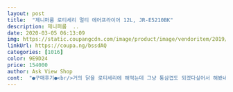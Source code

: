 ```yaml
---
layout: post 
title:  "제니퍼룸 로티세리 멀티 에어프라이어 12L, JR-E5210BK" 
description: 제니퍼룸  ..
date: 2020-03-05 06:13:09 
img: https://static.coupangcdn.com/image/product/image/vendoritem/2019/08/28/4801027709/8dbfb0b0-7ebc-4ebe-a2ee-6615d6f469f5.jpg 
linkUrl: https://coupa.ng/bssdAQ 
categories: [1016] 
color: 9E9D24 
price: 154000 
author: Ask View Shop 
cont:  "●구매후기●<br/>거의 닭을 로티세리에 해먹는데 그냥 통삼겹도 되겠다싶어서 해봤네요<br/>고등어구이 했고 냉동식품 한번 마지막은 목살 구웠어요<br/>공간도 생각보다 많이 차지 안하고 모양도 이뻐서 만족해요^^ 다음번엔 꼭 로티세리 도전해야겠어요 ㅎㅎ<br/>구성품이 더 필요하면 따로 사야해서 고민을 했는데 기존구성품으로 충분히 쓸 구 있을거 같아요<br/>그냥 집게로 하나씩 꺼내면서 접시 받쳐주었어요<br/>그래도 에어프라이어 돌리고 딴일 할 수 있어서 정말 좋고<br/>근데 제가 살 때보다 또 ㅋㅋㅋㅋ 가격이 떨어졌네요.<br/> 자꾸 이러지 말아요.<br/>.<br/><br/>냄새는 저는 모르겠는데 신랑은 비린냄새에 워낙 예민해서 고등어구이하니까 비린내 난다고 하더라구여 ㅠ<br/>너무 좋을거 같아요<br/>다시 빼서 끼어넣어서 하니 이제서야 돌아가더라구요~~;; ㅎ<br/>목살 돌리니까 기름이 진짜 많이 나오긴 해요 망을 꺼낼때 기름이 뚜껑으로 떨어지는건 쫌 거슬리긴 하더라구여 ㅜ<br/>목살은 윗면이 조금 바삭하게 됐는데 열선에서 너무 가깝게 돌렸나봐요 다음번에는 한칸 내려서 해야겠어요<br/>무튼.<br/>.<br/> 사자마자 만두와 삼겹살을 구워보았습니다.<br/><br/>반품할생각에 철렁내려앉았었는데 다행입니다<br/>받아서 바로 공회전 시키고 다음날 3번이나 돌렸어요 ㅎㅎ<br/>배송하나는 기가막히게오네요 새벽 5시에도착되어있구 빠르긴합니다 쿠팡맨들수고가많아요 ... <br/><br/>부록으로 이제품에 요리 방법들이나온책이 있다면<br/>사이즈가 크다는 얘기도 있었는데 생각보다는 적당한 느낌이었어요<br/>삼겹살모드에 로티세리 누르면 220 에 10 분뜨는데 저는180 에 20 분 두차례 했더니 타지않고 익었습니다<br/>소음은 주방후드보다 작은거 같고 크게 신경쓰일 정도는 아니더라구여<br/>솔직한평가 ~박스포장불량과 양쪽 옆구리에 눌림?찍힘?같은게 있어서 2차례 반품 하고 받았지만... <br/>ㅠ 계속 같은상태로 오기에 그냥 포기하구 사용했어요ㅠ<br/>여러모로 활용할생각에 기대가많이 됩니다~^^<br/>여러추천받고 구매했는데<br/>오븐기살까 하다 요즘 대세 .<br/> 가격저렴히 활용도높은 용량큰아이로<br/>오븐형 에어프라이어 사려고 몇날몇일 후기 찾아보고 제니퍼룸에어라이어로 결정했어요<br/>오일에소금 후추 바질 이렇게 잔뜩 뿌려서<br/>올 스텐은 아니지만, 뭐.<br/>.<br/> 전자식으로 표기되는 디자인도 괜찮고요~~ ㅎㅎ<br/>요리를(?) 하는데에 제약이 많아서 큰맘 먹고 제품을 검색하던 차에 오븐형으로 결정하고<br/>저는 매우 만족스러웠고요.<br/> 이에 추가해서 고구마랑, 닭가슴살도 구워 먹어봤는데 맛있게 잘 되는 것 같습니다.<br/><br/>정말 고민을 많이 하고 샀어요.<br/> 원래 쓰던 에어프라이어는 바스켓 형태에 2리터대 용량 제품이어서<br/>처음사용이라 어리버리 했네요 ㅎㅎ<br/>처음에 안돌아가는채로 20분돌렸는데 불량인가 싶엇었죠 .<br/>.<br/><br/>첫 사용으로 통삼겹사용 했어요~<br/>후기 등등을 참고하여 결국 믿음 가는 배송... <br/>이 가능한 쿠팡에서 주문했어요.<br/><br/>거의 닭을 로티세리에 해먹는데 그냥 통삼겹도 되겠다싶어서 해봤네요<br/>고등어구이 했고 냉동식품 한번 마지막은 목살 구웠어요<br/>공간도 생각보다 많이 차지 안하고 모양도 이뻐서 만족해요^^ 다음번엔 꼭 로티세리 도전해야겠어요 ㅎㅎ<br/>구성품이 더 필요하면 따로 사야해서 고민을 했는데 기존구성품으로 충분히 쓸 구 있을거 같아요<br/>그냥 집게로 하나씩 꺼내면서 접시 받쳐주었어요<br/>그래도 에어프라이어 돌리고 딴일 할 수 있어서 정말 좋고<br/>근데 제가 살 때보다 또 ㅋㅋㅋㅋ 가격이 떨어졌네요.<br/> 자꾸 이러지 말아요.<br/>.<br/><br/>냄새는 저는 모르겠는데 신랑은 비린냄새에 워낙 예민해서 고등어구이하니까 비린내 난다고 하더라구여 ㅠ<br/>너무 좋을거 같아요<br/>다시 빼서 끼어넣어서 하니 이제서야 돌아가더라구요~~;; ㅎ<br/>목살 돌리니까 기름이 진짜 많이 나오긴 해요 망을 꺼낼때 기름이 뚜껑으로 떨어지는건 쫌 거슬리긴 하더라구여 ㅜ<br/>목살은 윗면이 조금 바삭하게 됐는데 열선에서 너무 가깝게 돌렸나봐요 다음번에는 한칸 내려서 해야겠어요<br/>무튼.<br/>.<br/> 사자마자 만두와 삼겹살을 구워보았습니다.<br/><br/>반품할생각에 철렁내려앉았었는데 다행입니다<br/>받아서 바로 공회전 시키고 다음날 3번이나 돌렸어요 ㅎㅎ<br/>배송하나는 기가막히게오네요 새벽 5시에도착되어있구 빠르긴합니다 쿠팡맨들수고가많아요 ... <br/><br/>부록으로 이제품에 요리 방법들이나온책이 있다면<br/>사이즈가 크다는 얘기도 있었는데 생각보다는 적당한 느낌이었어요<br/>삼겹살모드에 로티세리 누르면 220 에 10 분뜨는데 저는180 에 20 분 두차례 했더니 타지않고 익었습니다<br/>소음은 주방후드보다 작은거 같고 크게 신경쓰일 정도는 아니더라구여<br/>솔직한평가 ~박스포장불량과 양쪽 옆구리에 눌림?찍힘?같은게 있어서 2차례 반품 하고 받았지만... <br/>ㅠ 계속 같은상태로 오기에 그냥 포기하구 사용했어요ㅠ<br/>여러모로 활용할생각에 기대가많이 됩니다~^^<br/>여러추천받고 구매했는데<br/>오븐기살까 하다 요즘 대세 .<br/> 가격저렴히 활용도높은 용량큰아이로<br/>오븐형 에어프라이어 사려고 몇날몇일 후기 찾아보고 제니퍼룸에어라이어로 결정했어요<br/>오일에소금 후추 바질 이렇게 잔뜩 뿌려서<br/>올 스텐은 아니지만, 뭐.<br/>.<br/> 전자식으로 표기되는 디자인도 괜찮고요~~ ㅎㅎ<br/>요리를(?) 하는데에 제약이 많아서 큰맘 먹고 제품을 검색하던 차에 오븐형으로 결정하고<br/>저는 매우 만족스러웠고요.<br/> 이에 추가해서 고구마랑, 닭가슴살도 구워 먹어봤는데 맛있게 잘 되는 것 같습니다.<br/><br/>정말 고민을 많이 하고 샀어요.<br/> 원래 쓰던 에어프라이어는 바스켓 형태에 2리터대 용량 제품이어서<br/>처음사용이라 어리버리 했네요 ㅎㅎ<br/>처음에 안돌아가는채로 20분돌렸는데 불량인가 싶엇었죠 .<br/>.<br/><br/>첫 사용으로 통삼겹사용 했어요~<br/>후기 등등을 참고하여 결국 믿음 가는 배송... <br/>이 가능한 쿠팡에서 주문했어요.<br/><br/>" 
---
```

